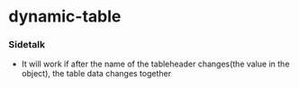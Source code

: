 # dynamic-table

### Sidetalk

- It will work if after the name of the tableheader changes(the value in the object), the table data changes together
